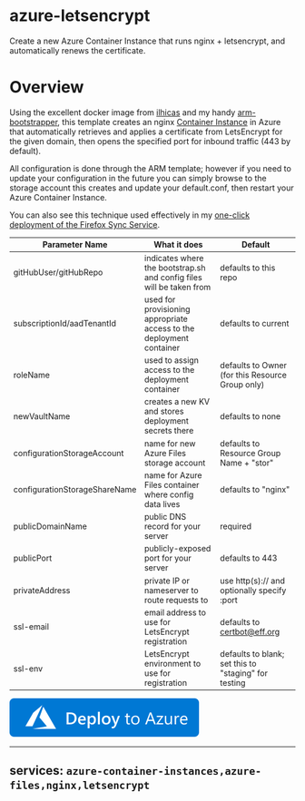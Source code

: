 # azure-letsencrypt
Create a new Azure Container Instance that runs nginx + letsencrypt, and automatically renews the certificate.

# Overview

Using the excellent docker image from [ilhicas](https://github.com/Ilhicas/nginx-letsencrypt) and my handy [arm-bootstrapper](https://github.com/tescales/azure-bootstrapper-arm), this template creates an nginx [Container Instance](https://docs.microsoft.com/en-us/azure/container-instances/) in Azure that automatically retrieves and applies a certificate from LetsEncrypt for the given domain, then opens the specified port for inbound traffic (443 by default).

All configuration is done through the ARM template; however if you need to update your configuration in the future you can simply browse to the storage account this creates and update your default.conf, then restart your Azure Container Instance.

You can also see this technique used effectively in my [one-click deployment of the Firefox Sync Service](https://github.com/tescales/ffoxsync).


| Parameter Name    | What it does   | Default |
| --- | --- | --- |
| gitHubUser/gitHubRepo    | indicates where the bootstrap.sh and config files will be taken from |  defaults to this repo |
| subscriptionId/aadTenantId | used for provisioning appropriate access to the deployment container | defaults to current |
| roleName   | used to assign access to the deployment container  | defaults to Owner (for this Resource Group only) |
| newVaultName | creates a new KV and stores deployment secrets there | defaults to none |
| configurationStorageAccount | name for new Azure Files storage account | defaults to Resource Group Name + "stor" |
| configurationStorageShareName | name for Azure Files container where config data lives | defaults to "nginx" |
| publicDomainName | public DNS record for your server | required |
| publicPort | publicly-exposed port for your server | defaults to 443 |
| privateAddress | private IP or nameserver to route requests to | use http(s):// and optionally specify :port |
| ssl-email | email address to use for LetsEncrypt registration | defaults to certbot@eff.org |
| ssl-env | LetsEncrypt environment to use for registration | defaults to blank; set this to "staging" for testing |


<a href="https://portal.azure.com/#create/Microsoft.Template/uri/https%3A%2F%2Fraw.githubusercontent.com%2Ftescales%2Fazure-letsencrypt%2Fmaster%2Fazuredeploy.json" target="_blank">
    <img src="https://raw.githubusercontent.com/Azure/azure-quickstart-templates/master/1-CONTRIBUTION-GUIDE/images/deploytoazure.svg?sanitize=true"/>
</a>

----
services: `azure-container-instances,azure-files,nginx,letsencrypt`
----


